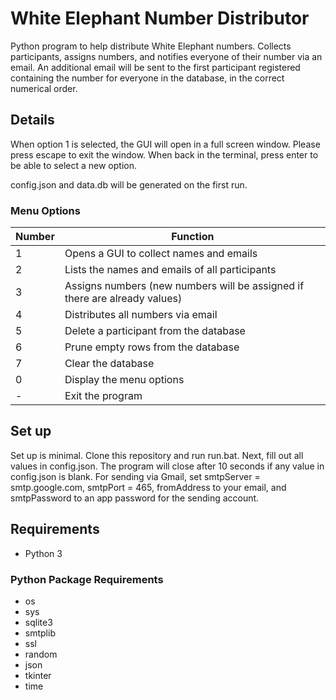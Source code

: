 # White Elephant Number Distributor

Python program to help distribute White Elephant numbers. Collects participants, assigns numbers, and notifies everyone
of their number via an email. An additional email will be sent to the first participant registered containing the
number for everyone in the database, in the correct numerical order.

## Details

When option 1 is selected, the GUI will open in a full screen window. Please press escape to exit the window. When back 
in the terminal, press enter to be able to select a new option.

config.json and data.db will be generated on the first run.

### Menu Options
| Number | Function                                                                   |
|-------|----------------------------------------------------------------------------|
| 1     | Opens a GUI to collect names and emails                                    |
| 2     | Lists the names and emails of all participants                             |
| 3     | Assigns numbers (new numbers will be assigned if there are already values) |
| 4     | Distributes all numbers via email                                          |
| 5     | Delete a participant from the database                                     |
| 6     | Prune empty rows from the database                                         |
| 7     | Clear the database                                                         |
| 0     | Display the menu options                                                   |
| -     | Exit the program                                                           |

## Set up
Set up is minimal. Clone this repository and run run.bat. Next, fill out all values in config.json. The program will 
close after 10 seconds if any value in config.json is blank. For sending via Gmail, set smtpServer = smtp.google.com,
smtpPort = 465, fromAddress to your email, and smtpPassword to an app password for the sending account.

## Requirements
- Python 3
### Python Package Requirements
- os 
- sys 
- sqlite3 
- smtplib 
- ssl 
- random 
- json
- tkinter
- time
